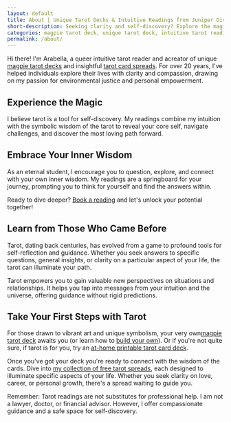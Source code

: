 ```yaml
---
layout: default
title: About | Unique Tarot Decks & Intuitive Readings from Juniper Divination
short-description: Seeking clarity and self-discovery? Explore the magic of tarot at Juniper Divination. I'm an intuitive reader and creator of captivating magpie tarot decks.
categories: magpie tarot deck, unique tarot deck, intuitive tarot readings, online tarot readings, queer tarot reader, tarot card spreads, free tarot spreads, self-discovery tarot, personal empowerment tarot, environmental justice tarot
permalink: /about/
---
```


Hi there! I'm Arabella, a queer intuitive tarot reader and acreator of unique [magpie tarot decks](https://juniperdivination.etsy.com/?section_id=39508269) and insightful [tarot card spreads](https://shop.juniperdivination.com/?tags=tarot+spreads). For over 20 years, I've helped individuals explore their lives with clarity and compassion, drawing on my passion for environmental justice and personal empowerment.

## Experience the Magic
I believe tarot is a tool for self-discovery. My readings combine my intuition with the symbolic wisdom of the tarot to reveal your core self, navigate challenges, and discover the most loving path forward.

## Embrace Your Inner Wisdom
As an eternal student, I encourage you to question, explore, and connect with your own inner wisdom. My readings are a springboard for your journey, prompting you to think for yourself and find the answers within.

Ready to dive deeper? [Book a reading](https://shop.juniperdivination.com/?tags=tarot+card+reading) and let's unlock your potential together!


## Learn from Those Who Came Before
Tarot, dating back centuries, has evolved from a game to profound tools for self-reflection and guidance. Whether you seek answers to specific questions, general insights, or clarity on a particular aspect of your life, the tarot can illuminate your path.

Tarot empowers you to gain valuable new perspectives on situations and relationships. It helps you tap into messages from your intuition and the universe, offering guidance without rigid predictions.


## Take Your First Steps with Tarot
For those drawn to vibrant art and unique symbolism, your very own[magpie tarot deck](https://juniperdivination.etsy.com/?section_id=39508269) awaits you (or learn how to [build your own](/magpie-tarot-deck-unleash-your-inner-mystic-unique-tarot)). Or if you're not quite sure, if tarot is for you, try an [at-home printable tarot card deck](https://shop.juniperdivination.com/l/printable-tarot-de-marseille). 

Once you've got your deck you're ready to connect with the wisdom of the cards. Dive into [my collection of free tarot spreads](/free-tarot-spreads/.), each designed to illuminate specific aspects of your life. Whether you seek clarity on love, career, or personal growth, there's a spread waiting to guide you. 

Remember: Tarot readings are not substitutes for professional help. I am not a lawyer, doctor, or financial advisor. However, I offer compassionate guidance and a safe space for self-discovery.
